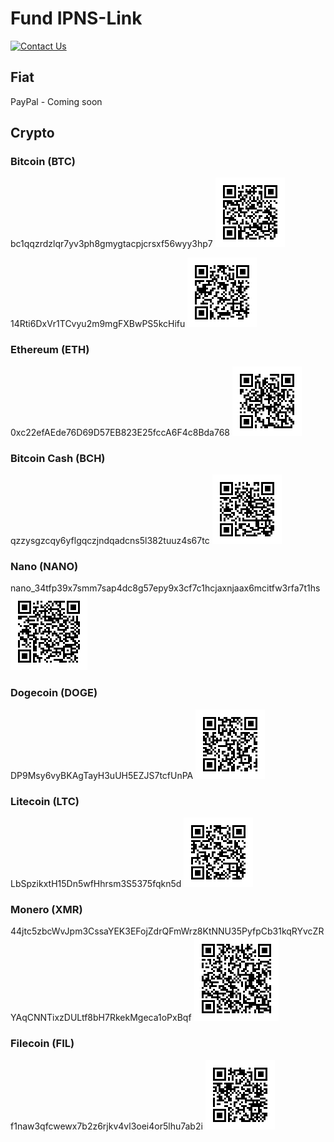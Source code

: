 # Fund IPNS-Link

[![Contact Us](https://img.shields.io/badge/Email-contact%40ipns.live-blue)](mailto:contact@ipnslink.com) 



## Fiat

PayPal - Coming soon



## Crypto



### Bitcoin (BTC)

bc1qqzrdzlqr7yv3ph8gmygtacpjcrsxf56wyy3hp7 ![img](qr_codes/bc1qqzrdzlqr7yv3ph8gmygtacpjcrsxf56wyy3hp7.png) 

14Rti6DxVr1TCvyu2m9mgFXBwPS5kcHifu ![img](qr_codes/14Rti6DxVr1TCvyu2m9mgFXBwPS5kcHifu.png) 



### Ethereum (ETH)

0xc22efAEde76D69D57EB823E25fccA6F4c8Bda768 ![img](qr_codes/0xc22efAEde76D69D57EB823E25fccA6F4c8Bda768.png) 



### Bitcoin Cash (BCH)

qzzysgzcqy6yflgqczjndqadcns5l382tuuz4s67tc ![img](qr_codes/qzzysgzcqy6yflgqczjndqadcns5l382tuuz4s67tc.png) 



### Nano (NANO)

nano_34tfp39x7smm7sap4dc8g57epy9x3cf7c1hcjaxnjaax6mcitfw3rfa7t1hs ![img](qr_codes/nano_34tfp39x7smm7sap4dc8g57epy9x3cf7c1hcjaxnjaax6mcitfw3rfa7t1hs.png)



### Dogecoin (DOGE)

DP9Msy6vyBKAgTayH3uUH5EZJS7tcfUnPA ![img](qr_codes/DP9Msy6vyBKAgTayH3uUH5EZJS7tcfUnPA.png) 



### Litecoin (LTC)

LbSpzikxtH15Dn5wfHhrsm3S5375fqkn5d ![img](qr_codes/LbSpzikxtH15Dn5wfHhrsm3S5375fqkn5d.png)



### Monero (XMR)

44jtc5zbcWvJpm3CssaYEK3EFojZdrQFmWrz8KtNNU35PyfpCb31kqRYvcZRYAqCNNTixzDULtf8bH7RkekMgeca1oPxBqf ![img](qr_codes/44jtc5zbcWvJpm3CssaYEK3EFojZdrQFmWrz8KtNNU35PyfpCb31kqRYvcZRYAqCNNTixzDULtf8bH7RkekMgeca1oPxBqf.png) 



### Filecoin (FIL)

f1naw3qfcwewx7b2z6rjkv4vl3oei4or5lhu7ab2i ![img](qr_codes/f1naw3qfcwewx7b2z6rjkv4vl3oei4or5lhu7ab2i.png) 



